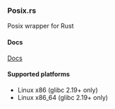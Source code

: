 ### Posix.rs

Posix wrapper for Rust

#### Docs

[Docs](http://mahkoh.github.io/posix/doc/posix/index.html)

#### Supported platforms

- Linux x86 (glibc 2.19+ only)
- Linux x86_64 (glibc 2.19+ only)
